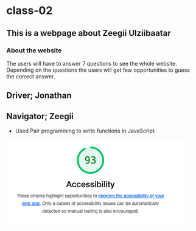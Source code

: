 # class-02

## This is a webpage about Zeegii Ulziibaatar

### About the website

The users will have to answer 7 questions to see the whole website. Depending on the questions the users will get few opportunities to guess the correct answer.

## Driver; Jonathan

## Navigator; Zeegii

- Used Pair programming to write functions in JavaScript

![Lighthouse Accessibility Score](/img/new_accessibility_score.png)
